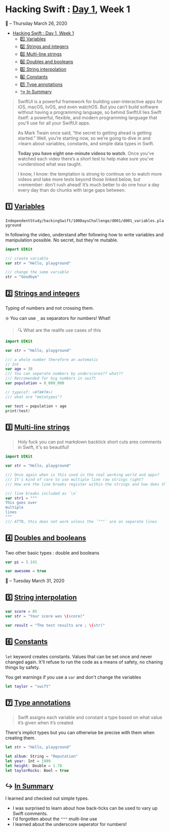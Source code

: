 # Hacking Swift : [Day 1](https://www.hackingwithswift.com/100/swiftui/1), Week 1

:calendar: – Thursday March 26, 2020

- [Hacking Swift : Day 1, Week 1](#hacking-swift--day-1-week-1)
  - [:one: Variables](#one-variables)
  - [:two: Strings and integers](#two-strings-and-integers)
  - [:three: Multi-line strings](#three-multi-line-strings)
  - [:four: Doubles and booleans](#four-doubles-and-booleans)
  - [:five: String interpolation](#five-string-interpolation)
  - [:six: Constants](#six-constants)
  - [:seven: Type annotations](#seven-type-annotations)
  - [:arrow_right_hook: In Summary](#arrow_right_hook-in-summary)

>SwiftUI is a powerful framework for building user-interactive apps for iOS, macOS, tvOS, and even watchOS. But you can’t build software without having a programming language, so behind SwiftUI lies Swift itself: a powerful, flexible, and modern programming language that you’ll use for all your SwiftUI apps.
>
>As Mark Twain once said, “the secret to getting ahead is getting started.” Well, you’re starting now, so we’re going to dive in and >learn about variables, constants, and simple data types in Swift.
>
>**Today you have eight one-minute videos to watch**. Once you’ve watched each video there’s a short test to help make sure you’ve >understood what was taught.
>
>I know, I know: the temptation is strong to continue on to watch more videos and take more tests beyond those linked below, but >remember: don’t rush ahead! It’s much better to do one hour a day every day than do chunks with large gaps between.

## :one: [Variables](https://www.hackingwithswift.com/sixty/1/1/variables)

`IndependentStudy/hackingSwift/100DaysChallenge/d001/d001_variables.playground`

In following the video, understand after following how to write variables and manipulation possible. No secret, but they're mutable.

```swift
import UIKit

/// create variable
var str = "Hello, playground"

/// change the same variable
str = "Goodbye"
```

## :two: [Strings and integers](https://www.hackingwithswift.com/sixty/1/2/strings-and-integers)

Typing of numbers and not crossing them.

:sparkle: You can use `_` as separators for numbers! What!
> :mag: What are the realife use cases of this 

```swift
import UIKit

var str = "Hello, playground"

/// a whole number therefore an automatic
// Int
var age = 38
/// You can seperate numbers by underscores?? what??
/// Reccomended for big numbers in swift
var population = 8_000_000

// type(of: <#T##T#>)
/// what are "metatypes"?

var test = population + age
print(test)
```


## :three: [Multi-line strings](https://www.hackingwithswift.com/sixty/1/3/multi-line-strings)

>Holy fuck you can put markdown backtick short cuts ares comments in Swift, it's so beautiful!

```swift
import UIKit

var str = "Hello, playground"

/// Once again when is this used in the real working world and apps?
/// It's kind of rare to use multiple line raw strings right?
/// How are the line breaks register within the strings and how does that translate to the display?

/// line breaks included as `\n`
var str1 = """
This goes over
multiple
lines
"""
/// ATTN, this does not work unless the `"""` are on separate lines
```


## :four: [Doubles and booleans](https://www.hackingwithswift.com/sixty/1/4/doubles-and-booleans)

Two other basic types : double and booleans

```swift
var pi = 3.141

var awesome = true

```

:calendar: – Tuesday March 31, 2020 

## :five: [String interpolation](https://www.hackingwithswift.com/sixty/1/5/string-interpolation)

```swift
var score = 85
var str = "Your score was \(score)"

var result = "The test results are ; \(str)"

```

## :six: [Constants](https://www.hackingwithswift.com/sixty/1/6/constants)

`let` keyword creates constants. Values that can be set once and never changed again. It'll refuse to run the code as a means of safety, no chaning things by safety.

You get warnings if you use a `var` and don't change the variables

```swift
let taylor = "swift"
```

## :seven: [Type annotations](https://www.hackingwithswift.com/sixty/1/7/type-annotations)

>Swift assigns each variable and constant a type based on what value it’s given when it’s created.

There's implict types but you can otherwise be precise with them when creating them.

```swift
let str = "Hello, playground"

let album: String = "Reputation"
let year: Int = 1989
let height: Double = 1.78
let taylorRocks: Bool = true
```

## :arrow_right_hook: [In Summary](https://www.hackingwithswift.com/sixty/1/8/simple-types-summary)

I learned and checked out simple types.

* I was surprised to learn about how back-ticks can be used to vary up Swift comments.
* I'd forgotten about the `"""` multi-line use
* I learned about the underscore seperator for numbers!

